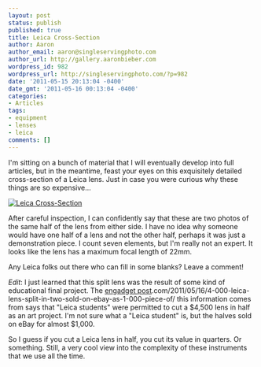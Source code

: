 ```yaml
---
layout: post
status: publish
published: true
title: Leica Cross-Section
author: Aaron
author_email: aaron@singleservingphoto.com
author_url: http://gallery.aaronbieber.com
wordpress_id: 982
wordpress_url: http://singleservingphoto.com/?p=982
date: '2011-05-15 20:13:04 -0400'
date_gmt: '2011-05-16 00:13:04 -0400'
categories:
- Articles
tags:
- equipment
- lenses
- leica
comments: []
---
```

I'm sitting on a bunch of material that I will eventually develop into
full articles, but in the meantime, feast your eyes on this exquisitely
detailed cross-section of a Leica lens. Just in case you were curious
why these things are so expensive...

[![](http://singleservingphoto.com/wp-content/uploads/2011/05/leica.jpg "Leica Cross-Section")](http://singleservingphoto.com/wp-content/uploads/2011/05/leica.jpg)

After careful inspection, I can confidently say that these are two
photos of the same half of the lens from either side. I have no idea why
someone would have one half of a lens and not the other half, perhaps it
was just a demonstration piece. I count seven elements, but I'm really
not an expert. It looks like the lens has a maximum focal length of
22mm.

Any Leica folks out there who can fill in some blanks? Leave a comment!

*Edit*: I just learned that this split lens was the result of some
kind of educational final project. The [engadget
post](http://www.engadget).com/2011/05/16/4-000-leica-lens-split-in-two-sold-on-ebay-as-1-000-piece-of/
this information comes from says that "Leica students" were permitted to
cut a \$4,500 lens in half as an art project. I'm not sure what a "Leica
student" is, but the halves sold on eBay for almost \$1,000.

So I guess if you cut a Leica lens in half, you cut its value in
quarters. Or something. Still, a very cool view into the complexity of
these instruments that we use all the time.
